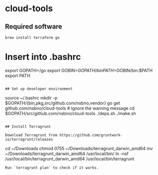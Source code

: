 # cloud-tools

## Required software

```
brew install terraform go
```

# Insert into .bashrc
export GOPATH=<path-to-sourcecode>/go
export GOBIN=$GOPATH/bin
PATH=$GOBIN/bin:$PATH
export PATH
```

## Set up developer environment

```
source ~/.bashrc
mkdir -p $GOPATH/{bin,pkg,src/github.com/nsbno,vendor}
go get github.com/nsbno/cloud-tools # Ignore the warning message
cd $GOPATH/src/github.com/nsbno/cloud-tools
./deps.sh
./make.sh
```

## Install Terragrunt

Download Terragrunt from https://github.com/gruntwork-io/terragrunt/releases

```
cd ~/Downloads
chmod 0755 ~/Downloads/terragrunt_darwin_amd64
mv ~/Downloads/terragrunt_darwin_amd64 /usr/local/bin/
ln -nsf /usr/local/bin/terragrunt_darwin_amd64 /usr/local/bin/terragrunt
```
Run `terragrunt plan` to check if it works.
